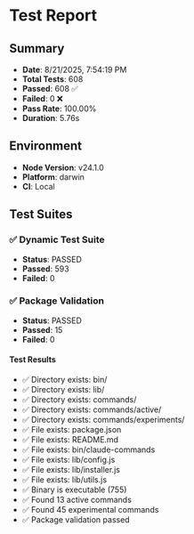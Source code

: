 # Test Report

## Summary
- **Date**: 8/21/2025, 7:54:19 PM
- **Total Tests**: 608
- **Passed**: 608 ✅
- **Failed**: 0 ❌
- **Pass Rate**: 100.00%
- **Duration**: 5.76s

## Environment
- **Node Version**: v24.1.0
- **Platform**: darwin
- **CI**: Local


## Test Suites

### ✅ Dynamic Test Suite
- **Status**: PASSED
- **Passed**: 593
- **Failed**: 0

### ✅ Package Validation
- **Status**: PASSED
- **Passed**: 15
- **Failed**: 0

#### Test Results
- ✅ Directory exists: bin/
- ✅ Directory exists: lib/
- ✅ Directory exists: commands/
- ✅ Directory exists: commands/active/
- ✅ Directory exists: commands/experiments/
- ✅ File exists: package.json
- ✅ File exists: README.md
- ✅ File exists: bin/claude-commands
- ✅ File exists: lib/config.js
- ✅ File exists: lib/installer.js
- ✅ File exists: lib/utils.js
- ✅ Binary is executable (755)
- ✅ Found 13 active commands
- ✅ Found 45 experimental commands
- ✅ Package validation passed

